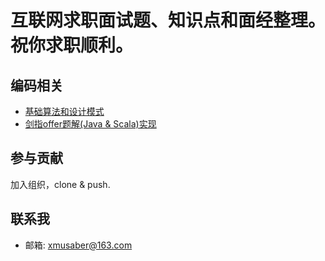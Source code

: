 # 互联网求职面试题、知识点和面经整理。祝你求职顺利。

## 编码相关

- [基础算法和设计模式](https://github.com/it-interview/algorithm)
- [剑指offer题解(Java & Scala)实现](https://github.com/Lemonjing/SwordOffer)

## 参与贡献

加入组织，clone & push.

## 联系我

- 邮箱: xmusaber@163.com
